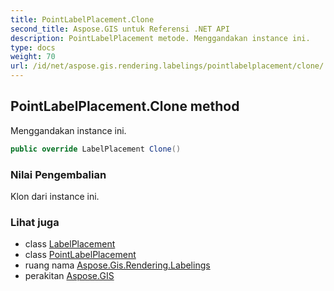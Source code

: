 ```yaml
---
title: PointLabelPlacement.Clone
second_title: Aspose.GIS untuk Referensi .NET API
description: PointLabelPlacement metode. Menggandakan instance ini.
type: docs
weight: 70
url: /id/net/aspose.gis.rendering.labelings/pointlabelplacement/clone/
---
```

## PointLabelPlacement.Clone method

Menggandakan instance ini.

```csharp
public override LabelPlacement Clone()
```

### Nilai Pengembalian

Klon dari instance ini.

### Lihat juga

* class [LabelPlacement](../../labelplacement/)
* class [PointLabelPlacement](../)
* ruang nama [Aspose.Gis.Rendering.Labelings](../../pointlabelplacement/)
* perakitan [Aspose.GIS](../../../)


